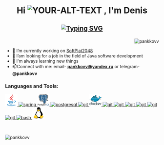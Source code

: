 <h1 align="center">Hi <picture>
 <source media="(prefers-color-scheme: dark)" srcset="https://github.com/blackcater/blackcater/raw/main/images/Hi.gif">
 <source media="(prefers-color-scheme: light)" srcset="https://github.com/blackcater/blackcater/raw/main/images/Hi.gif">
 <img alt="YOUR-ALT-TEXT" src="*handshake*">
</picture>, I'm Denis</h1>
<h2 align="center">

[![Typing SVG](https://readme-typing-svg.demolab.com?font=Fira+Code&pause=1000&color=F7F7F7&random=false&width=435&lines=An+enthusiast+in+Java+programming)](https://git.io/typing-svg)
</h2>

<p align="right"> <img src="https://komarev.com/ghpvc/?username=pankkovv&label=Profile%20views&color=0e75b6&style=flat" alt="pankkovv" /> </p>


- 🔭 I’m currently working on [SoftPlat2048](https://github.com/software-sales-and-installations/softplat-back)
- 🤝 I’am looking for a job in the field of Java software development
- 🌱 I'm always learning new things
- 📫Connect with me: email- **pankkovv@yandex.ru** or telegram- **@pankkovv**

<h3 align="left">Languages and Tools:</h3>
<p align="left"> 
<a href="https://www.java.com" target="_blank" rel="noreferrer"> <img src="https://raw.githubusercontent.com/devicons/devicon/master/icons/java/java-original.svg" alt="java" width="40" height="40"/> </a> 
<a href="https://spring.io/" target="_blank" rel="noreferrer"> <img src="https://www.vectorlogo.zone/logos/springio/springio-icon.svg" alt="spring" width="40" height="40"/> </a>
<a href="https://www.postgresql.org" target="_blank" rel="noreferrer"> <img src="https://raw.githubusercontent.com/devicons/devicon/master/icons/postgresql/postgresql-original-wordmark.svg" alt="postgresql" width="40" height="40"/> </a> 
<a href="https://h2database.github.io/html/main.html" target="_blank" rel="noreferrer"> <img src="https://h2database.github.io/html/images/h2-logo-2.png" alt="postgresql" width="60" height="40"/> </a> 
<a href="https://hibernate.org/" target="_blank" rel="noreferrer"> <img src="https://avatars.githubusercontent.com/u/348262?s=48&v=4" alt="git" width="40" height="40"/> </a>
<a href="https://www.docker.com/" target="_blank" rel="noreferrer"> <img src="https://raw.githubusercontent.com/devicons/devicon/master/icons/docker/docker-original-wordmark.svg" alt="docker" width="40" height="40"/> </a>
<a href="https://junit.org" target="_blank" rel="noreferrer"> <img src="https://camo.githubusercontent.com/abbaedce4b226ea68b0fd43521472b0b146d5ed57956116f69752f43e7ddd7d8/68747470733a2f2f6a756e69742e6f72672f6a756e6974352f6173736574732f696d672f6a756e6974352d6c6f676f2e706e67" alt="git" width="40" height="40"/> </a>
<a href="https://site.mockito.org/" target="_blank" rel="noreferrer"> <img src="https://avatars.githubusercontent.com/u/2054056?s=48&v=4" alt="git" width="40" height="40"/> </a>
<a href="https://mapstruct.org/" target="_blank" rel="noreferrer"> <img src="https://avatars.githubusercontent.com/u/4086779?s=48&v=4" alt="git" width="40" height="40"/> </a>
<a href="https://projectlombok.org/" target="_blank" rel="noreferrer"> <img src="https://avatars.githubusercontent.com/u/45949248?s=48&v=4" alt="git" width="40" height="40"/> </a>
<a href="https://editor.swagger.io/" target="_blank" rel="noreferrer"> <img src="https://avatars.githubusercontent.com/u/7658037?s=48&v=4" alt="git" width="40" height="40"/> </a>
<a href="https://git-scm.com/" target="_blank" rel="noreferrer"> <img src="https://www.vectorlogo.zone/logos/git-scm/git-scm-icon.svg" alt="git" width="40" height="40"/> </a>
<a href="https://www.gnu.org/software/bash/" target="_blank" rel="noreferrer"> <img src="https://www.vectorlogo.zone/logos/gnu_bash/gnu_bash-icon.svg" alt="bash" width="40" height="40"/> </a> 
<a href="https://www.linux.org/" target="_blank" rel="noreferrer"> <img src="https://raw.githubusercontent.com/devicons/devicon/master/icons/linux/linux-original.svg" alt="linux" width="40" height="40"/> </a>
</p>
<p>ㅤ</p>
<p><img align="left" src="https://github-readme-stats.vercel.app/api/top-langs?username=pankkovv&show_icons=true&locale=en&layout=compact" alt="pankkovv" /></p>
